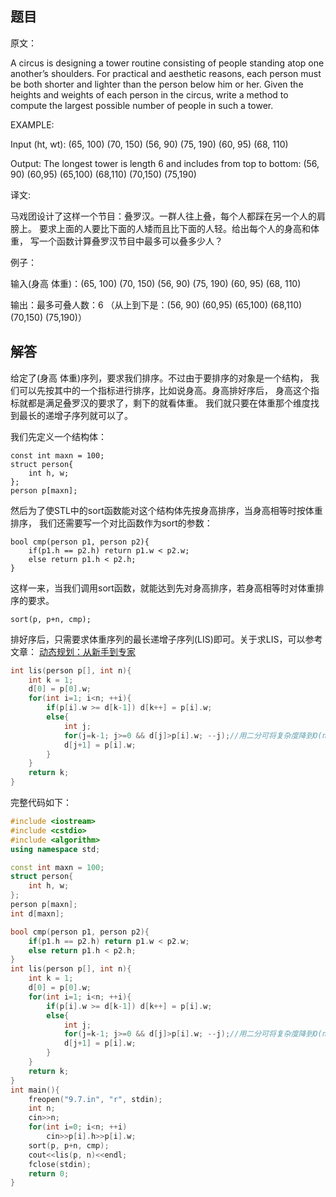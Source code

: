## 题目

原文：

A circus is designing a tower routine consisting of people standing atop one another’s shoulders. For practical and aesthetic reasons, each person must be both shorter and lighter than the person below him or her. Given the heights and weights of each person in the circus, write a method to compute the largest possible number of people in such a tower.

EXAMPLE:

Input (ht, wt): (65, 100) (70, 150) (56, 90) (75, 190) (60, 95) (68, 110)

Output: The longest tower is length 6 and includes from top to bottom: (56, 90) (60,95) (65,100) (68,110) (70,150) (75,190)

译文:

马戏团设计了这样一个节目：叠罗汉。一群人往上叠，每个人都踩在另一个人的肩膀上。 要求上面的人要比下面的人矮而且比下面的人轻。给出每个人的身高和体重， 写一个函数计算叠罗汉节目中最多可以叠多少人？

例子：

输入(身高 体重)：(65, 100) (70, 150) (56, 90) (75, 190) (60, 95) (68, 110)

输出：最多可叠人数：6 （从上到下是：(56, 90) (60,95) (65,100) (68,110) (70,150) (75,190)）

## 解答

给定了(身高 体重)序列，要求我们排序。不过由于要排序的对象是一个结构， 我们可以先按其中的一个指标进行排序，比如说身高。身高排好序后， 身高这个指标就都是满足叠罗汉的要求了，剩下的就看体重。 我们就只要在体重那个维度找到最长的递增子序列就可以了。

我们先定义一个结构体：

```
const int maxn = 100;
struct person{
    int h, w;
};
person p[maxn];

```

然后为了使STL中的sort函数能对这个结构体先按身高排序，当身高相等时按体重排序， 我们还需要写一个对比函数作为sort的参数：

```
bool cmp(person p1, person p2){
    if(p1.h == p2.h) return p1.w < p2.w;
    else return p1.h < p2.h;
}

```

这样一来，当我们调用sort函数，就能达到先对身高排序，若身高相等时对体重排序的要求。

```
sort(p, p+n, cmp);

```

排好序后，只需要求体重序列的最长递增子序列(LIS)即可。关于求LIS，可以参考文章： [动态规划：从新手到专家](http://www.hawstein.com/posts/dp-novice-to-advanced.html)

```cpp
int lis(person p[], int n){
    int k = 1;
    d[0] = p[0].w;
    for(int i=1; i<n; ++i){
        if(p[i].w >= d[k-1]) d[k++] = p[i].w;
        else{
            int j;
            for(j=k-1; j>=0 && d[j]>p[i].w; --j);//用二分可将复杂度降到O(nlogn)
            d[j+1] = p[i].w;
        }
    }
    return k;
}

```

完整代码如下：

```cpp
#include <iostream>
#include <cstdio>
#include <algorithm>
using namespace std;

const int maxn = 100;
struct person{
    int h, w;
};
person p[maxn];
int d[maxn];

bool cmp(person p1, person p2){
    if(p1.h == p2.h) return p1.w < p2.w;
    else return p1.h < p2.h;
}
int lis(person p[], int n){
    int k = 1;
    d[0] = p[0].w;
    for(int i=1; i<n; ++i){
        if(p[i].w >= d[k-1]) d[k++] = p[i].w;
        else{
            int j;
            for(j=k-1; j>=0 && d[j]>p[i].w; --j);//用二分可将复杂度降到O(nlogn)
            d[j+1] = p[i].w;
        }
    }
    return k;
}
int main(){
    freopen("9.7.in", "r", stdin);
    int n;
    cin>>n;
    for(int i=0; i<n; ++i)
        cin>>p[i].h>>p[i].w;
    sort(p, p+n, cmp);
    cout<<lis(p, n)<<endl;
    fclose(stdin);
    return 0;
}

```